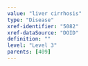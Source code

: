 ```yaml
---
value: "liver cirrhosis"
type: "Disease"
xref-identifier: "5082"
xref-dataSource: "DOID"
definition: ""
level: "Level 3"
parents: [409]
---
```

